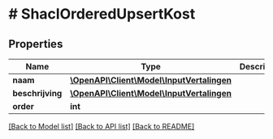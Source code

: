 # # ShaclOrderedUpsertKost

## Properties

Name | Type | Description | Notes
------------ | ------------- | ------------- | -------------
**naam** | [**\OpenAPI\Client\Model\InputVertalingen**](InputVertalingen.md) |  | [optional]
**beschrijving** | [**\OpenAPI\Client\Model\InputVertalingen**](InputVertalingen.md) |  | [optional]
**order** | **int** |  | [optional]

[[Back to Model list]](../../README.md#models) [[Back to API list]](../../README.md#endpoints) [[Back to README]](../../README.md)
